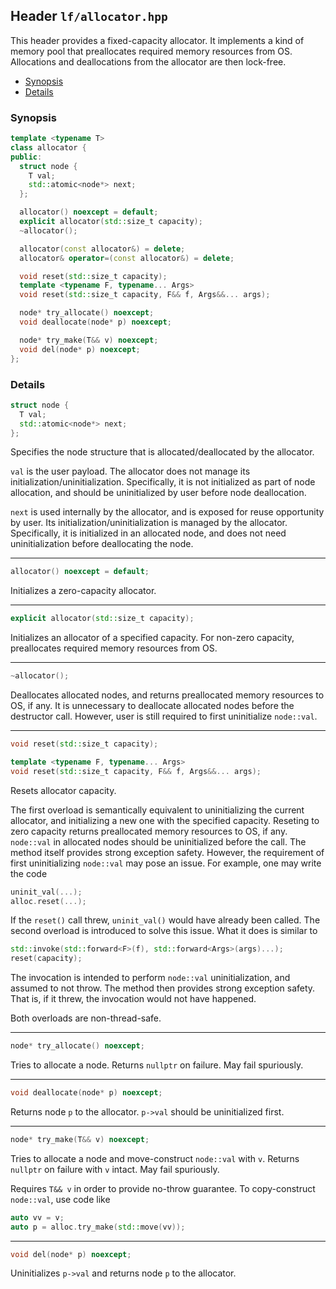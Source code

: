 ## Header `lf/allocator.hpp`

This header provides a fixed-capacity allocator.
It implements a kind of memory pool that preallocates required memory resources from OS.
Allocations and deallocations from the allocator are then lock-free.

- [Synopsis](#synopsis)
- [Details](#details)

### Synopsis

~~~C++
template <typename T>
class allocator {
public:
  struct node {
    T val;
    std::atomic<node*> next;
  };

  allocator() noexcept = default;
  explicit allocator(std::size_t capacity);
  ~allocator();

  allocator(const allocator&) = delete;
  allocator& operator=(const allocator&) = delete;

  void reset(std::size_t capacity);
  template <typename F, typename... Args>
  void reset(std::size_t capacity, F&& f, Args&&... args);

  node* try_allocate() noexcept;
  void deallocate(node* p) noexcept;

  node* try_make(T&& v) noexcept;
  void del(node* p) noexcept;
};
~~~

### Details

~~~C++
struct node {
  T val;
  std::atomic<node*> next;
};
~~~

Specifies the node structure that is allocated/deallocated by the allocator.

`val` is the user payload.
The allocator does not manage its initialization/uninitialization.
Specifically, it is not initialized as part of node allocation,
and should be uninitialized by user before node deallocation.

`next` is used internally by the allocator, and is exposed for reuse opportunity by user.
Its initialization/uninitialization is managed by the allocator.
Specifically, it is initialized in an allocated node,
and does not need uninitialization before deallocating the node.

--------------------------------------------------------------------------------

~~~C++
allocator() noexcept = default;
~~~

Initializes a zero-capacity allocator.

--------------------------------------------------------------------------------

~~~C++
explicit allocator(std::size_t capacity);
~~~

Initializes an allocator of a specified capacity.
For non-zero capacity, preallocates required memory resources from OS.

--------------------------------------------------------------------------------

~~~C++
~allocator();
~~~

Deallocates allocated nodes, and returns preallocated memory resources to OS, if any.
It is unnecessary to deallocate allocated nodes before the destructor call.
However, user is still required to first uninitialize `node::val`.

--------------------------------------------------------------------------------

~~~C++
void reset(std::size_t capacity);

template <typename F, typename... Args>
void reset(std::size_t capacity, F&& f, Args&&... args);
~~~

Resets allocator capacity.

The first overload is semantically equivalent to uninitializing the current allocator,
and initializing a new one with the specified capacity.
Reseting to zero capacity returns preallocated memory resources to OS, if any.
`node::val` in allocated nodes should be uninitialized before the call.
The method itself provides strong exception safety.
However, the requirement of first uninitializing `node::val` may pose an issue.
For example, one may write the code

~~~C++
uninit_val(...);
alloc.reset(...);
~~~

If the `reset()` call threw, `uninit_val()` would have already been called.
The second overload is introduced to solve this issue.
What it does is similar to

~~~C++
std::invoke(std::forward<F>(f), std::forward<Args>(args)...);
reset(capacity);
~~~

The invocation is intended to perform `node::val` uninitialization, and assumed to not throw.
The method then provides strong exception safety.
That is, if it threw, the invocation would not have happened.

Both overloads are non-thread-safe.

--------------------------------------------------------------------------------

~~~C++
node* try_allocate() noexcept;
~~~

Tries to allocate a node.
Returns `nullptr` on failure.
May fail spuriously.

--------------------------------------------------------------------------------

~~~C++
void deallocate(node* p) noexcept;
~~~

Returns node `p` to the allocator.
`p->val` should be uninitialized first.

--------------------------------------------------------------------------------

~~~C++
node* try_make(T&& v) noexcept;
~~~

Tries to allocate a node and move-construct `node::val` with `v`.
Returns `nullptr` on failure with `v` intact.
May fail spuriously.

Requires `T&& v` in order to provide no-throw guarantee.
To copy-construct `node::val`, use code like

~~~C++
auto vv = v;
auto p = alloc.try_make(std::move(vv));
~~~

--------------------------------------------------------------------------------

~~~C++
void del(node* p) noexcept;
~~~

Uninitializes `p->val` and returns node `p` to the allocator.
